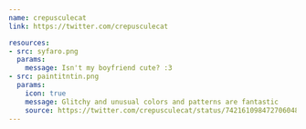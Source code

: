 ```yaml
---
name: crepusculecat
link: https://twitter.com/crepusculecat

resources:
- src: syfaro.png
  params:
    message: Isn't my boyfriend cute? :3
- src: paintitntin.png
  params:
    icon: true
    message: Glitchy and unusual colors and patterns are fantastic
    source: https://twitter.com/crepusculecat/status/742161098472706048
---
```

